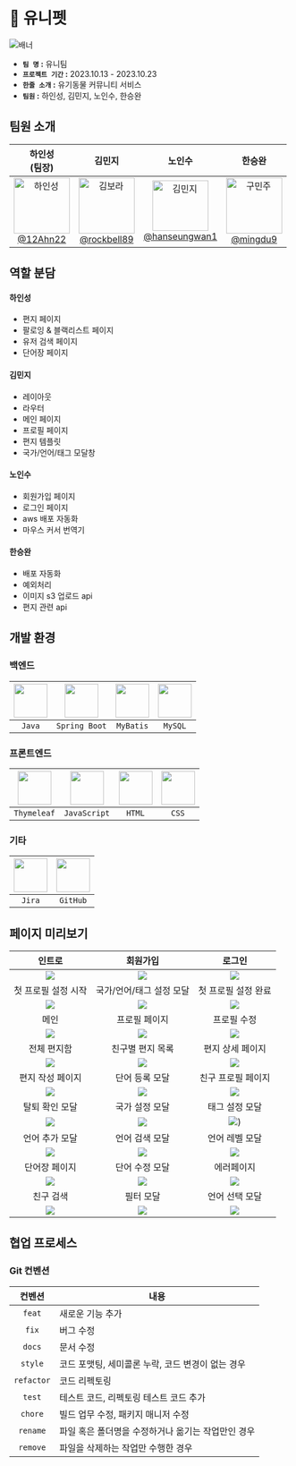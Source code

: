 
🐶 유니펫
===
![배너](![image](https://github.com/uni-devTeam/uni-pet/assets/115906460/86effe63-e3ef-4a5f-9274-c004a487fc50))

- **`팀 명` :**  유니팀
- **`프로젝트 기간` :** 2023.10.13 - 2023.10.23
- **`한줄 소개` :** 유기동물 커뮤니티 서비스
- **`팀원` :** 하인성, 김민지, 노인수, 한승완

팀원 소개
---
| 하인성<br>(팀장) | 김민지<br> | 노인수<br> | 한승완<br>|
| :---: | :---: | :---: | :---: |
| <img alt="하인성" src="https://avatars.githubusercontent.com/u/44540726?v=4"  width="100"><br>[@12Ahn22](https://github.com/12Ahn22)| <img alt="김보라" src="https://avatars.githubusercontent.com/u/52031484?v=4"  width="100"> <br>[@rockbell89](https://github.com/rockbell89) | <img alt="김민지" src="https://avatars.githubusercontent.com/u/115906460?v=4" width="100" height="90"> <br>[@hanseungwan1](https://github.com/hanseungwan1) | <img alt="구민주" src="https://avatars.githubusercontent.com/u/74780404?v=4"  width="100"><br>[@mingdu9](https://github.com/mingdu9)|


역할 분담
---
#### 하인성
- 편지 페이지
- 팔로잉 & 블랙리스트 페이지
- 유저 검색 페이지
- 단어장 페이지
#### 김민지
- 레이아웃
- 라우터
- 메인 페이지
- 프로필 페이지
- 편지 템플릿
- 국가/언어/태그 모달창
#### 노인수
- 회원가입 페이지
- 로그인 페이지
- aws 배포 자동화
- 마우스 커서 번역기
#### 한승완
- 배포 자동화
- 예외처리
- 이미지 s3 업로드 api
- 편지 관련 api

개발 환경
---

### 백엔드
|<img src="https://cdn.icon-icons.com/icons2/2699/PNG/512/java_logo_icon_169577.png" width="60">|<img src="https://pbs.twimg.com/profile_images/1235868806079057921/fTL08u_H_400x400.png" width="60"/>|<img src="https://encrypted-tbn0.gstatic.com/images?q=tbn:ANd9GcTRfFfCw3UmVgIXt38ic_8hvPqA5qJ9AUM1tggfDdMu7SqOw9CCnn4NZSZj1qfLnGMlQEE&usqp=CAU" width="60"/>|<img src="https://pbs.twimg.com/profile_images/1235983944463585281/AWCKLiJh_400x400.png" width="60"/>|
|:---:|:---:|:---:|:---:|
|`Java`|`Spring Boot`|`MyBatis`|`MySQL`|

### 프론트엔드
|<img src="https://i.imgur.com/ZfKegAq.png" width="60"/>|<img src="https://recoiljs.org/ko/img/logo.svg" width="60"/>|<img src="https://upload.wikimedia.org/wikipedia/commons/thumb/4/4c/Typescript_logo_2020.svg/220px-Typescript_logo_2020.svg.png" width="60"/>|<img src="https://sass-lang.com/assets/img/logos/logo-b6e1ef6e.svg" width="60"/>|
|:---:|:---:|:---:|:---:|
|`Thymeleaf`|`JavaScript`|`HTML`|`CSS`|

### 기타
|<img src="https://upload.wikimedia.org/wikipedia/commons/thumb/9/93/Amazon_Web_Services_Logo.svg/200px-Amazon_Web_Services_Logo.svg.png" width="60"/>|<img src="https://i.imgur.com/xxHjAPB.png" width="60"/>|
|:---:|:---:|
|`Jira`|`GitHub`|

페이지 미리보기
---
| 인트로 | 회원가입 | 로그인 |
| :---: | :---: | :---: |
| ![](https://i.imgur.com/gTGpRuH.png) | ![](https://i.imgur.com/uJNeRNk.png) | ![](https://i.imgur.com/SJ1HW92.png) |
| 첫 프로필 설정 시작 | 국가/언어/태그 설정 모달 | 첫 프로필 설정 완료 |
| ![](https://i.imgur.com/Vc5A5CG.png) | ![](https://i.imgur.com/yMMaHPw.png) | ![](https://i.imgur.com/eakKWad.png) |
| 메인 | 프로필 페이지 | 프로필 수정 |
| ![](https://i.imgur.com/NLhpLrF.png) | ![](https://i.imgur.com/6chtqOu.png)  | ![](https://i.imgur.com/AsCc11o.png) |
|  전체 편지함 | 친구별 편지 목록 | 편지 상세 페이지 |
| ![](https://i.imgur.com/SkYU3aX.png) | ![](https://i.imgur.com/wdD0qyr.png) | ![](https://i.imgur.com/O4rBaU5.png) |
| 편지 작성 페이지 | 단어 등록 모달  | 친구 프로필 페이지 |
|  ![](https://i.imgur.com/UgXRIPY.png) | ![](https://i.imgur.com/Oe7RHez.png) | ![](https://i.imgur.com/NV9NdCw.png) |
| 탈퇴 확인 모달 | 국가 설정 모달 | 태그 설정 모달 |
| ![](https://i.imgur.com/3idVjC0.png) | ![](https://i.imgur.com/i2FrTvw.png) | ![](https://i.imgur.com/LKVIGOk.png)) |
| 언어 추가 모달 | 언어 검색 모달  | 언어 레벨 모달 |
|![](https://i.imgur.com/lvS8grG.png) | ![](https://i.imgur.com/yGzropz.png) | ![](https://i.imgur.com/Hmq1Gll.png) |
| 단어장 페이지 | 단어 수정 모달 | 에러페이지  |
| ![](https://i.imgur.com/uK3mWCK.png) | ![](https://i.imgur.com/xzj4Hjz.png) | ![](https://i.imgur.com/7p9DXIE.png) |
| 친구 검색 | 필터 모달 | 언어 선택 모달  |
| ![](https://i.imgur.com/FBK1nMy.png) | ![](https://i.imgur.com/nPA8aVl.png) | ![](https://i.imgur.com/flIiQJE.png) |





협업 프로세스
---

### Git 컨벤션
| 컨벤션 | 내용 |
| :---: | --- |
| `feat` | 새로운 기능 추가 |
| `fix` | 버그 수정 |
| `docs` | 문서 수정 |
| `style` | 코드 포맷팅, 세미콜론 누락, 코드 변경이 없는 경우 |
| `refactor` | 코드 리펙토링 |
| `test` | 테스트 코드, 리펙토링 테스트 코드 추가 |
| `chore` | 빌드 업무 수정, 패키지 매니저 수정 |
| `rename` | 파일 혹은 폴더명을 수정하거나 옮기는 작업만인 경우 |
| `remove` | 파일을 삭제하는 작업만 수행한 경우 |
